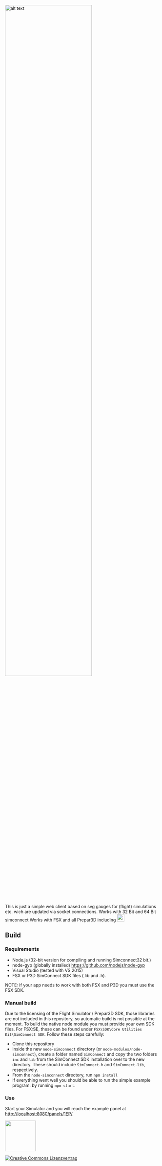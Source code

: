 <img src="https://i.makeagif.com/media/11-01-2017/j8000c.gif" alt="alt text" width="75%">

This is just a simple web client based on svg gauges for (flight) simulations etc. wich are updated via socket connections.
Works with 32 Bit and 64 Bit simconnect 
Works with FSX and all Prepar3D including <img src="http://joachim.herwigs.info/img/P3Dv4-tag.png" height="24px">


## Build
### Requirements
* Node.js (32-bit version for compiling and running Simconnect32 bit.)
* node-gyp (globally installed) https://github.com/nodejs/node-gyp
* Visual Studio (tested with VS 2015)
* FSX or P3D SimConnect SDK files (.lib and .h).

NOTE: If your app needs to work with both FSX and P3D you must use the FSX SDK.

### Manual build
Due to the licensing of the Flight Simulator / Prepar3D SDK, those libraries are not included in this repository, so automatic build is not possible at the moment.
To build the native node module you must provide your own SDK files. For FSX:SE, these can be found under `FSX\SDK\Core Utilities Kit\SimConnect SDK`. Follow these steps carefully:

* Clone this repository
* Inside the new `node-simconnect` directory (or `node-modules/node-simconnect`), create a folder named `SimConnect` and copy the two folders `inc` and `lib` from the SimConnect SDK installation over to the new directory. These should include `SimConnect.h` and `SimConnect.lib`, respectively.
* From the `node-simconnect` directory, run `npm install`
* If everything went well you should be able to run the simple example program: by running `npm start`.

### Use
Start your Simulator and you will reach the example panel at [http://localhost:8080/panels/1EP/](http://localhost:8080/panels/1EP/)

<img src="https://joeherwig.github.io/EDST-Flightsim-Scenery_Hahnweide-Kirchheim-unter-Teck//images/J3D-Icon.svg" width="100px">

<a rel="license" href="http://creativecommons.org/licenses/by-nc-sa/4.0/"><img alt="Creative Commons Lizenzvertrag" style="border-width:0" src="https://i.creativecommons.org/l/by-nc-sa/4.0/88x31.png" /></a>
